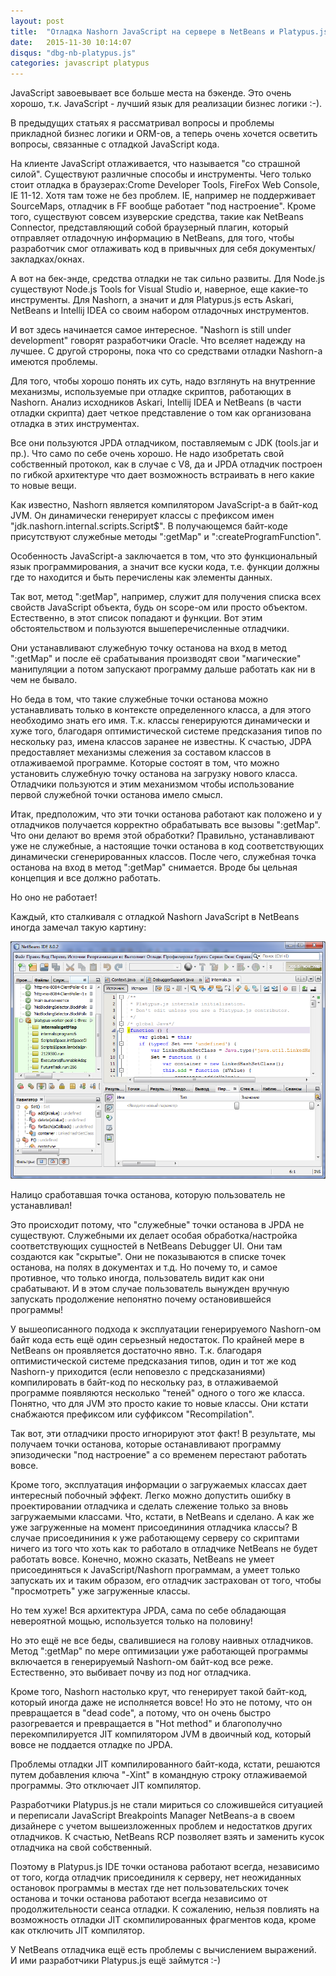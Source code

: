 ```yaml
---
layout: post
title:  "Отладка Nashorn JavaScript на сервере в NetBeans и Platypus.js"
date:   2015-11-30 10:14:07
disqus: "dbg-nb-platypus.js"
categories: javascript platypus
---
```


JavaScript завоевывает все больше места на бэкенде. Это очень хорошо, т.к. JavaScript - лучший язык для 
реализации бизнес логики :-).

В предыдущих статьях я рассматривал вопросы и проблемы прикладной бизнес логики и ORM-ов, а 
теперь очень хочется осветить вопросы, связанные с отладкой JavaScript кода.

На клиенте JavaScript отлаживается, что называется "со страшной силой". Существуют различные способы и инструменты.
Чего только стоит отладка в браузерах:Crome Developer Tools, FireFox Web Console, IE 11-12. Хотя там тоже не без
проблем. IE, например не поддерживает SourceMaps, отладчик в FF вообще работает "под настроение".
Кроме того, существуют совсем изуверские средства, такие как NetBeans Connector, представляющий собой браузерный плагин,
который отправляет отладочную информацию в NetBeans, для того, чтобы разработчик смог отлаживать код в привычных для себя
документых/закладках/окнах.

А вот на бек-энде, средства отладки не так сильно развиты. Для Node.js существуют Node.js Tools for Visual Studio и, наверное, еще какие-то инструменты.
Для Nashorn, а значит и для Platypus.js есть Askari, NetBeans и Intellij IDEA со своим набором отладочных инструментов.

И вот здесь начинается самое интересное. "Nashorn is still under development" говорят разработчики Oracle.
Что вселяет надежду на лучшее. С другой стророны, пока что со средствами отладки Nashorn-а имеются проблемы.

Для того, чтобы хорошо понять их суть, надо взглянуть на внутренние механизмы, используемые при отладке скриптов,
работающих в Nashorn. Анализ исходников Askari, Intellij IDEA и NetBeans (в части отладки скрипта) дает четкое представление
о том как организована отладка в этих инструментах.

Все они пользуются JPDA отладчиком, поставляемым с JDK (tools.jar и пр.).
Что само по себе очень хорошо. Не надо изобретать свой собственный протокол, как в случае с V8, да и JPDA отладчик построен по гибкой архитектуре что дает возможность встраивать в него какие то новые вещи.

Как известно, Nashorn является компилятором JavaScript-а в байт-код JVM.
Он динамически генерирует классы с префиксом имен "jdk.nashorn.internal.scripts.Script$".
В получающемся байт-коде присутствуют служебные методы ":getMap" и ":createProgramFunction".

Особенность JavaScript-а заключается в том, что это функциональный язык программирования, а значит все куски кода,
т.е. функции должны где то находится и быть перечислены как элементы данных.

Так вот, метод ":getMap", например, служит для получения списка всех свойств JavaScript объекта, будь он scope-ом или просто объектом.
Естественно, в этот список попадают и функции. Вот этим обстоятельством и пользуются вышеперечисленные отладчики. 

Они устанавливают служебную точку останова на вход в метод ":getMap" и после её срабатывания производят свои "магические" 
манипуляции а потом запускают программу дальше работать как ни в чем не бывало.

Но беда в том, что такие служебные точки останова можно устанавливать только в контексте определенного класса, а для этого необходимо знать его имя.
Т.к. классы генерируются динамически и хуже того, благодаря оптимистической системе предсказания типов по нескольку раз, имена классов заранее
не известны. К счастью, JDPA предоставляет механизмы слежения за составом классов в отлаживаемой программе.
Которые состоят в том, что можно установить служебную точку останова на загрузку нового класса.
Отладчики пользуются и этим механизмом чтобы использование первой служебной точки останова имело смысл.

Итак, предположим, что эти точки останова работают как положено и у отладчиков получается корректно обрабатывать все вызовы ":getMap".
Что они делают во время этой обработки? Правильно, устанавливают уже не служебные, а настоящие точки останова
в код соответствующих динамически сгенерированных классов. После чего, служебная точка останова на вход в метод ":getMap" снимается.
Вроде бы цельная концепция и все должно работать.

Но оно не работает!

Каждый, кто сталкиваля с отладкой Nashorn JavaScript в NetBeans иногда замечал такую картину:

![netbeans js debugger](/assets/unexpected-js-breakpoint.png)

Налицо сработавшая точка останова, которую пользователь не устанавливал!

Это происходит потому, что "служебные" точки останова в JPDA не существуют. Служебными их делает особая обработка/настройка
соответствующих сущностей в NetBeans Debugger UI. Они там создаются как "скрытые".
Они не показываются в списке точек останова, на полях в документах и т.д. Но почему то, и самое противное, что только иногда,
пользователь видит как они срабатывают. И в этом случае пользователь вынужден вручную запускать продолжение непонятно почему остановившейся программы!

У вышеописанного подхода к эксплуатации генерируемого Nashorn-ом байт кода есть ещё один серьезный недостаток.
По крайней мере в NetBeans он проявляется достаточно явно. Т.к. благодаря оптимистической системе предсказания типов, один и тот же код
Nashorn-у приходится (если неповезло с предсказаниями) компилировать в байт-код по нескольку раз, в отлаживаемой
программе появляются несколько "теней" одного о того же класса. Понятно, что для JVM это просто какие то новые классы.
Они кстати снабжаются префиксом или суффиксом "Recompilation".

Так вот, эти отладчики просто игнорируют этот факт!
В результате, мы получаем точки останова, которые останавливают программу эпизодически "под настроение" а со временем перестают работать вовсе.

Кроме того, эксплуатация информации о загружаемых классах дает интересный побочный эффект.
Легко можно допустить ошибку в проектировании отладчика и сделать слежение только за вновь загружаемыми классами.
Что, кстати, в NetBeans и сделано. А как же уже загруженные на момент присоедининия отладчика классы?
В случае присоедининия к уже работающему серверу со скриптами ничего из того что хоть как то работало в отладчике NetBeans не будет работать вовсе.
Конечно, можно сказать, NetBeans не умеет присоединяться к JavaScript/Nashorn программам, а умеет только запускать их
и таким образом, его отладчик застрахован от того, чтобы "просмотреть" уже загруженные классы.

Но тем хуже! Вся архитектура JPDA, сама по себе обладающая невероятной мощью, используется только на половину!

Но это ещё не все беды, свалившиеся на голову наивных отладчиков. Метод ":getMap" по мере оптимизации уже работающей программы
включается в генерируемый Nashorn-ом байт-код все реже. Естественно, это выбивает почву из под ног отладчика.

Кроме того, Nashorn настолько крут, что генерирует такой байт-код, который иногда даже не исполняется вовсе!
Но это не потому, что он превращается в "dead code", а потому, что он очень быстро разогревается и превращается в "Hot method"
и благополучно перекомпилируется JIT компилятором JVM в двоичный код, который вовсе не поддается отладке по JPDA.

Проблемы отладки JIT компилированного байт-кода, кстати, решаются путем добавления ключа "-Xint" в командную строку отлаживаемой программы. Это отключает JIT компилятор.

Разработчики Platypus.js не стали мириться со сложившейся ситуацией и переписали JavaScript Breakpoints Manager NetBeans-а в своем дизайнере с учетом вышеизложенных проблем и недостатков других отладчиков.
К счастью, NetBeans RCP позволяет взять и заменить кусок отладчика на свой собственный.

Поэтому в Platypus.js IDE точки останова работают всегда, независимо от того, когда отладчик присоединиля к серверу,
нет неожиданных остановок программы в местах где нет пользовательских точек останова и точки останова работают всегда независимо от
продолжительности сеанса отладки. К сожалению, нельзя повлиять на возможность отладки JIT скомпилированных фрагментов кода, кроме как отключить JIT компилятор.

У NetBeans отладчика ещё есть проблемы с вычислением выражений. И ими разработчики Platypus.js ещё займутся :-)
